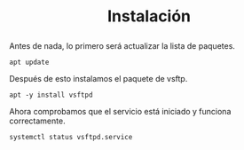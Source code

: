 <h1><p align=center> Instalación </p></h1>
Antes de nada, lo primero será actualizar la lista de paquetes.

``` apt update ```

Después de esto instalamos el paquete de vsftp.

``` apt -y install vsftpd ```

Ahora comprobamos que el servicio está iniciado y funciona correctamente.

``` systemctl status vsftpd.service ```